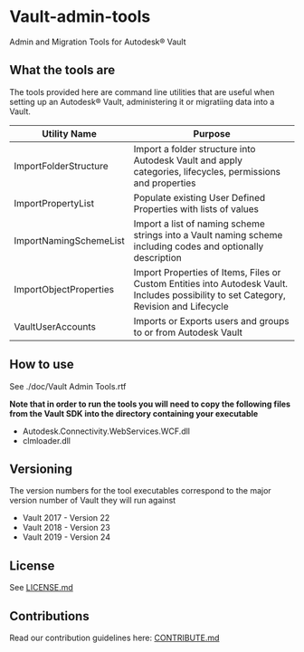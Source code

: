 # Vault-admin-tools
Admin and Migration Tools for Autodesk® Vault

## What the tools are
The tools provided here are command line utilities that are useful when setting up an Autodesk® Vault, administering it or migratiing data into a Vault.

| Utility Name | Purpose |
| ------- | ------- |
| ImportFolderStructure | Import a folder structure into Autodesk Vault and apply categories, lifecycles, permissions and properties |
| ImportPropertyList | Populate existing User Defined Properties with lists of values |
| ImportNamingSchemeList | Import a list of naming scheme strings into a Vault naming scheme including codes and optionally description|
| ImportObjectProperties | Import Properties of Items, Files or Custom Entities into Autodesk Vault. Includes possibility to set Category, Revision and Lifecycle |
| VaultUserAccounts | Imports or Exports users and groups to or from Autodesk Vault |

## How to use
See ./doc/Vault Admin Tools.rtf

**Note that in order to run the tools you will need to copy the following files from the Vault SDK into the directory containing your executable**

* Autodesk.Connectivity.WebServices.WCF.dll
* clmloader.dll

## Versioning
The version numbers for the tool executables correspond to the major version number of Vault they will run against

* Vault 2017 - Version 22
* Vault 2018 - Version 23
* Vault 2019 - Version 24

## License
See [LICENSE.md](LICENSE.md)

## Contributions
Read our contribution guidelines here: [CONTRIBUTE.md](CONTRIBUTE.md)

